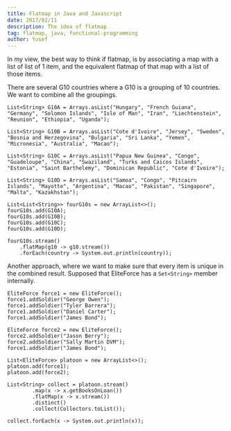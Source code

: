 ```yaml
---
title: Flatmap in Java and Javascript
date: 2017/02/11
description: The idea of flatmap
tag: flatmap, java, functional-programming
author: Yusef
---
```


In my view, the best way to think if flatmap, is by associating a map with a list of list of 1 item, and the equivalent flatmap of that map with a list of those items.

There are several G10 countries where a G10 is a grouping of 10 countries. We want to combine all the groupings.

```
List<String> G10A = Arrays.asList("Hungary", "French Guiana", "Germany", "Solomon Islands", "Isle of Man", "Iran", "Liechtenstein", "Reunion", "Ethiopia", "Uganda");

List<String> G10B = Arrays.asList("Cote d'Ivoire", "Jersey", "Sweden", "Bosnia and Herzegovina", "Bulgaria", "Sri Lanka", "Yemen", "Micronesia", "Australia", "Macao");

List<String> G10C = Arrays.asList("Papua New Guinea", "Congo", "Guadeloupe", "China", "Swaziland", "Turks and Caicos Islands", "Estonia", "Saint Barthelemy", "Dominican Republic", "Cote d'Ivoire");

List<String> G10D = Arrays.asList("Samoa", "Congo", "Pitcairn Islands", "Mayotte", "Argentina", "Macao", "Pakistan", "Singapore", "Malta", "Kazakhstan");

List<List<String>> fourG10s = new ArrayList<>();
fourG10s.add(G10A);
fourG10s.add(G10B);
fourG10s.add(G10C);
fourG10s.add(G10D);

fourG10s.stream()
    .flatMap(g10 -> g10.stream())
    .forEach(country -> System.out.println(country));
```

Another approach, where we want to make sure that every item is unique in the combined result.
Supposed that EliteForce has a `Set<String>` member internally.

```
EliteForce force1 = new EliteForce();
force1.addSoldier("George Owen");
force1.addSoldier("Tyler Barrera");
force1.addSoldier("Daniel Carter");
force1.addSoldier("James Bond");

EliteForce force2 = new EliteForce();
force2.addSoldier("Jason Berry");
force2.addSoldier("Sally Martin DVM");
force1.addSoldier("James Bond");

List<EliteForce> platoon = new ArrayList<>();
platoon.add(force1);
platoon.add(force2);

List<String> collect = platoon.stream()
        .map(x -> x.getBooksOnLoan())
        .flatMap(x -> x.stream())
        .distinct()
        .collect(Collectors.toList());

collect.forEach(x -> System.out.println(x));
```

